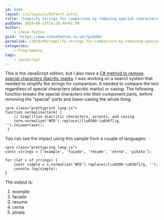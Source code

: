 ```yaml
---
id: 6466
layout: src/layouts/Default.astro
title: 'Simplify strings for comparison by removing special characters and diacritic marks'
pubDate: 2019-09-13T16:30:49+01:00
author:
    - steve-fenton
guid: 'https://www.stevefenton.co.uk/?p=6466'
permalink: /2019/09/simplify-strings-for-comparison-by-removing-special-characters-and-diacritic-marks/
categories:
    - Programming
tags:
    - javascript
---
```


This is the JavaScript edition, but I also have a [C# method to remove special characters diacritic marks](https://www.stevefenton.co.uk/2020/03/removing-special-characters-and-diacritic-marks-in-c/). I was working on a search system that needed to simplify the strings for comparison. It needed to compare the text regardless of special characters (diacritic marks) or casing. The following function breaks the special characters into their component parts, before removing the “special” parts and lower-casing the whole thing.

```
<pre class="prettyprint lang-js">
function normalise(term) {
    // Simplifies diacritic characters, accents, and casing
    term.normalize('NFD').replace(/[\u0300-\u036f]/g, '').toLowerCase();
 }
```

You can see the impact using this sample from a couple of languages:

```
<pre class="prettypring lang-js">
const strings = ['example', 'façade', 'résumé', 'černá', 'piñata'];

for (let s of strings) {
    const simple = s.normalize('NFD').replace(/[\u0300-\u036f]/g, '');
    console.log(simple);
}
```

The output is:

1. example
2. facade
3. resume
4. cerna
5. pinata